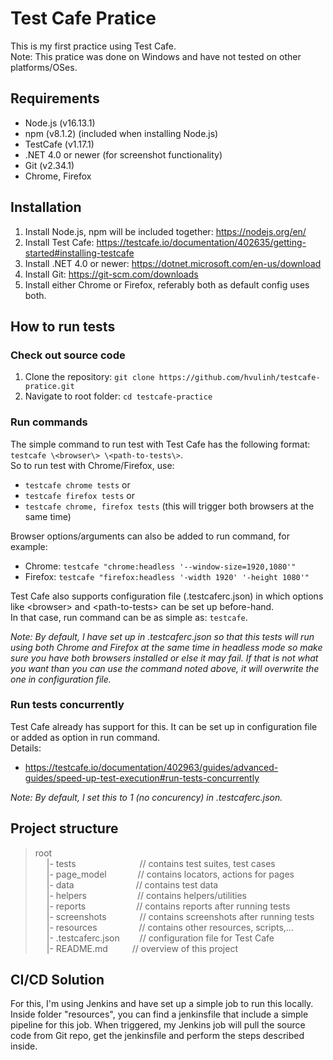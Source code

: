 # Test Cafe Pratice

This is my first practice using Test Cafe.  
Note: This pratice was done on Windows and have not tested on other platforms/OSes.

## Requirements

- Node.js (v16.13.1)
- npm (v8.1.2) (included when installing Node.js)
- TestCafe (v1.17.1)
- .NET 4.0 or newer (for screenshot functionality)
- Git (v2.34.1)
- Chrome, Firefox

## Installation

1. Install Node.js, npm will be included together: https://nodejs.org/en/
2. Install Test Cafe: https://testcafe.io/documentation/402635/getting-started#installing-testcafe
3. Install .NET 4.0 or newer: https://dotnet.microsoft.com/en-us/download
4. Install Git: https://git-scm.com/downloads
5. Install either Chrome or Firefox, referably both as default config uses both.

## How to run tests

### Check out source code

1. Clone the repository: `git clone https://github.com/hvulinh/testcafe-pratice.git`
2. Navigate to root folder: `cd testcafe-practice`

### Run commands

The simple command to run test with Test Cafe has the following format: `testcafe \<browser\> \<path-to-tests\>`.  
So to run test with Chrome/Firefox, use:
- `testcafe chrome tests` or
- `testcafe firefox tests` or
- `testcafe chrome, firefox tests` (this will trigger both browsers at the same time)  

Browser options/arguments can also be added to run command, for example:
- Chrome: `testcafe "chrome:headless '--window-size=1920,1080'"`
- Firefox: `testcafe "firefox:headless '-width 1920' '-height 1080'"`

Test Cafe also supports configuration file (.testcaferc.json) in which options like \<browser\> and \<path-to-tests\> can be set up before-hand.  
In that case, run command can be as simple as: `testcafe`.  

*Note: By default, I have set up in .testcaferc.json so that this tests will run using both Chrome and Firefox at the same time in headless mode so make sure you have both browsers installed or else it may fail. If that is not what you want than you can use the command noted above, it will overwrite the one in configuration file.*

### Run tests concurrently

Test Cafe already has support for this. It can be set up in configuration file or added as option in run command.  
Details:
- https://testcafe.io/documentation/402963/guides/advanced-guides/speed-up-test-execution#run-tests-concurrently

*Note: By default, I set this to 1 (no concurency) in .testcaferc.json.*

## Project structure

> root  
&emsp; |- tests               &emsp;&emsp;&emsp;&emsp;&emsp;&emsp;&emsp;// contains test suites, test cases  
&emsp; |- page_model          &emsp;&emsp;&emsp;&nbsp;// contains locators, actions for pages  
&emsp; |- data                &emsp;&emsp;&emsp;&emsp;&emsp;&emsp;&ensp;&nbsp;// contains test data  
&emsp; |- helpers             &emsp;&emsp;&emsp;&emsp;&emsp;&ensp;// contains helpers/utilities  
&emsp; |- reports             &emsp;&emsp;&emsp;&emsp;&emsp;&ensp;// contains reports after running tests  
&emsp; |- screenshots         &emsp;&emsp;&emsp;&ensp;// contains screenshots after running tests  
&emsp; |- resources           &emsp;&emsp;&emsp;&emsp;&ensp;// contains other resources, scripts,...  
&emsp; |- .testcaferc.json    &emsp;&emsp;// configuration file for Test Cafe  
&emsp; |- README.md           &emsp;&emsp;&ensp;// overview of this project

## CI/CD Solution

For this, I'm using Jenkins and have set up a simple job to run this locally.  
Inside folder "resources", you can find a jenkinsfile that include a simple pipeline for this job. When triggered, my Jenkins job will pull the source code from Git repo, get the jenkinsfile and perform the steps described inside.
